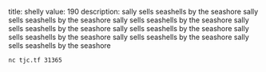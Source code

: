 title: shelly
value: 190
description: sally sells seashells by the seashore
sally sells seashells by the seashore
sally sells seashells by the seashore
sally sells seashells by the seashore
sally sells seashells by the seashore
sally sells seashells by the seashore
sally sells seashells by the seashore
sally sells seashells by the seashore

`nc tjc.tf 31365`